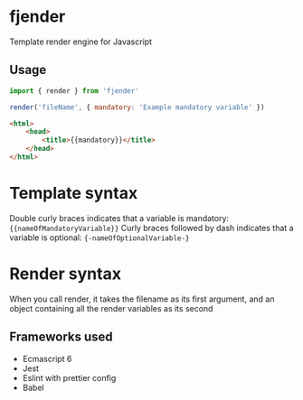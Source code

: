 # fjender
Template render engine for Javascript

## Usage

```js
import { render } from 'fjender'

render('fileName', { mandatory: 'Example mandatory variable' })
```

```html
<html>
    <head>
        <title>{{mandatory}}</title>
    </head>
</html>

```

# Template syntax

Double curly braces indicates that a variable is mandatory: `{{nameOfMandatoryVariable}}`
Curly braces followed by dash indicates that a variable is optional: `{-nameOfOptionalVariable-}`

# Render syntax

When you call render, it takes the filename as its first argument, and an object containing all the render variables as its second

## Frameworks used
- Ecmascript 6
- Jest
- Eslint with prettier config
- Babel
